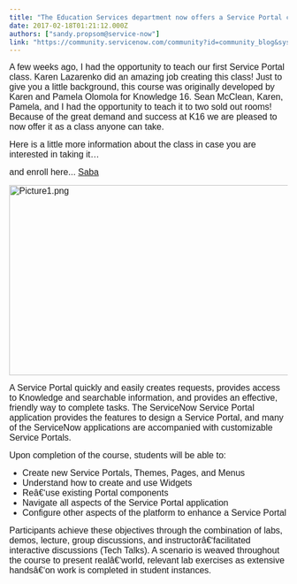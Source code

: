 ```yaml
---
title: "The Education Services department now offers a Service Portal class"
date: 2017-02-18T01:21:12.000Z
authors: ["sandy.propsom@service-now"]
link: "https://community.servicenow.com/community?id=community_blog&sys_id=1e1d22e5dbd0dbc01dcaf3231f9619d2"
---
```

<p><span style="font-size: 12pt; font-family: arial, helvetica, sans-serif;">A few weeks ago, I had the opportunity to teach our first Service Portal class. Karen Lazarenko did an amazing job creating this class! Just to give you a little background, this course was originally developed by Karen and Pamela Olomola for Knowledge 16. Sean McClean, Karen, Pamela, and I had the opportunity to teach it to two sold out rooms! Because of the great demand and success at K16 we are pleased to now offer it as a class anyone can take.</span></p><p></p><p><span style="font-size: 12pt; font-family: arial, helvetica, sans-serif;">Here is a little more information about the class in case you are interested in taking it…</span></p><p><span style="font-family: arial, helvetica, sans-serif; font-size: 12pt;">and enroll here... <a href="https://servicenow.sabacloud.com/Saba/Web_spf/NA1PRD0015/common/ledetail/ES-SN-PORTAL" title="https://servicenow.sabacloud.com/Saba/Web_spf/NA1PRD0015/common/ledetail/ES-SN-PORTAL">Saba</a> </span></p><p><span style="font-family: arial, helvetica, sans-serif; font-size: 12pt;"><img   alt="Picture1.png" class="image-1 jive-image" src="a67224c2db90d704ed6af3231f961938.iix" style="width: 620px; height: 344px;"/></span></p><p></p><p><span style="font-size: 12pt; font-family: arial, helvetica, sans-serif;">A Service Portal quickly and easily creates requests, provides access to Knowledge and searchable information, and provides an effective, friendly way to complete tasks. The ServiceNow Service Portal application provides the features to design a Service Portal, and many of the ServiceNow applications are accompanied with customizable Service Portals.</span></p><p><span style="font-size: 12pt; font-family: arial, helvetica, sans-serif;">Upon completion of the course, students will be able to:</span></p><ul><li><span style="font-size: 12pt; font-family: arial, helvetica, sans-serif;">Create new Service Portals, Themes, Pages, and Menus</span></li><li><span style="font-size: 12pt; font-family: arial, helvetica, sans-serif;">Understand how to create and use Widgets</span></li><li><span style="font-size: 12pt; font-family: arial, helvetica, sans-serif;">Reâ€‘use existing Portal components</span></li><li><span style="font-size: 12pt; font-family: arial, helvetica, sans-serif;">Navigate all aspects of the Service Portal application</span></li><li><span style="font-size: 12pt; font-family: arial, helvetica, sans-serif;">Configure other aspects of the platform to enhance a Service Portal </span></li></ul><p></p><p><span style="font-size: 12pt; font-family: arial, helvetica, sans-serif;">Participants achieve these objectives through the combination of labs, demos, lecture, group discussions, and instructorâ€‘facilitated interactive discussions (Tech Talks). A scenario is weaved throughout the course to present realâ€‘world, relevant lab exercises as extensive handsâ€‘on work is completed in student instances.</span></p>